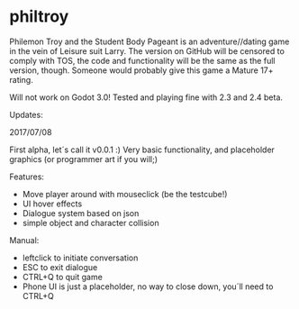 # philtroy
Philemon Troy and the Student Body Pageant
is an adventure//dating game in the vein of Leisure suit Larry. The version on GitHub will be censored to comply with TOS, the code and functionality will be the same as the full version, though. Someone would probably give this game a Mature 17+ rating. 

Will not work on Godot 3.0! Tested and playing fine with 2.3 and 2.4 beta.

Updates:

2017/07/08

First alpha, let´s call it v0.0.1 :)
Very basic functionality, and placeholder graphics (or programmer art if you will;)

Features:
- Move player around with mouseclick (be the testcube!)
- UI hover effects
- Dialogue system based on json
- simple object and character collision 

Manual:
- leftclick to initiate conversation
- ESC to exit dialogue
- CTRL+Q to quit game
- Phone UI is just a placeholder, no way to close down, you´ll need to CTRL+Q

